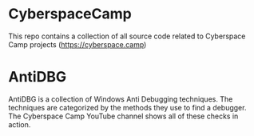 # CyberspaceCamp
This repo contains a collection of all source code related to Cyberspace Camp projects (https://cyberspace.camp)

# AntiDBG
AntiDBG is a collection of Windows Anti Debugging techniques. The techniques are categorized by the methods they use to find a debugger. The Cyberspace Camp YouTube channel shows all of these checks in action.

